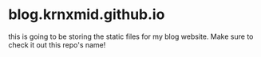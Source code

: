 # blog.krnxmid.github.io

this is going to be storing the static files for my blog website. Make sure to check it out this repo's name!